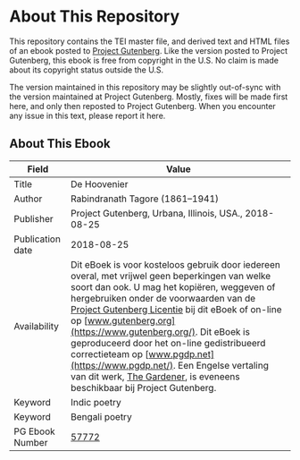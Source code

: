 # About This Repository

This repository contains the TEI master file, and derived text and HTML files of an ebook posted to [Project Gutenberg](https://www.gutenberg.org/). Like the version posted to Project Gutenberg, this ebook is free from copyright in the U.S. No claim is made about its copyright status outside the U.S.

The version maintained in this repository may be slightly out-of-sync with the version maintained at Project Gutenberg. Mostly, fixes will be made first here, and only then reposted to Project Gutenberg. When you encounter any issue in this text, please report it here.

## About This Ebook

| Field | Value |
| ----- | ----- |
| Title | De Hoovenier |
| Author | Rabindranath Tagore (1861–1941) |
| Publisher | Project Gutenberg, Urbana, Illinois, USA., 2018-08-25 |
| Publication date | 2018-08-25 |
| Availability | Dit eBoek is voor kosteloos gebruik door iedereen overal, met vrijwel geen beperkingen van welke soort dan ook. U mag het kopiëren, weggeven of hergebruiken onder de voorwaarden van de [Project Gutenberg Licentie](https://www.gutenberg.org/license) bij dit eBoek of on-line op [www.gutenberg.org](https://www.gutenberg.org/). Dit eBoek is geproduceerd door het on-line gedistribueerd correctieteam op [www.pgdp.net](https://www.pgdp.net/). Een Engelse vertaling van dit werk, [The Gardener](https://www.gutenberg.org/ebooks/6686), is eveneens beschikbaar bij Project Gutenberg. |
| Keyword | Indic poetry |
| Keyword | Bengali poetry |
| PG Ebook Number | [57772](https://www.gutenberg.org/ebooks/57772) |
